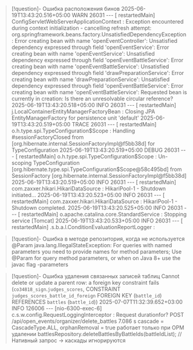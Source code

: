 >[!question]- Ошибка расположения бинов
>2025-06-19T13:43:20.516+05:00  WARN 26031 --- [  restartedMain] ConfigServletWebServerApplicationContext : Exception encountered during context initialization - cancelling refresh attempt: org.springframework.beans.factory.UnsatisfiedDependencyException: Error creating bean with name 'openEventController': Unsatisfied dependency expressed through field 'openEventService': Error creating bean with name 'openEventService': Unsatisfied dependency expressed through field 'openEventBattleService': Error creating bean with name 'openEventBattleService': Unsatisfied dependency expressed through field 'drawPreparationService': Error creating bean with name 'drawPreparationService': Unsatisfied dependency expressed through field 'openEventBattleService': Error creating bean with name 'openEventBattleService': Requested bean is currently in creation: Is there an unresolvable circular reference?
2025-06-19T13:43:20.518+05:00  INFO 26031 --- [  restartedMain] j.LocalContainerEntityManagerFactoryBean : Closing JPA EntityManagerFactory for persistence unit 'default'
2025-06-19T13:43:20.519+05:00 TRACE 26031 --- [  restartedMain] o.h.type.spi.TypeConfiguration$Scope     : Handling #sessionFactoryClosed from [org.hibernate.internal.SessionFactoryImpl@f5bb38d] for TypeConfiguration
2025-06-19T13:43:20.519+05:00 DEBUG 26031 --- [  restartedMain] o.h.type.spi.TypeConfiguration$Scope     : Un-scoping TypeConfiguration [org.hibernate.type.spi.TypeConfiguration$Scope@58c495bd] from SessionFactory [org.hibernate.internal.SessionFactoryImpl@f5bb38d]
2025-06-19T13:43:20.519+05:00  INFO 26031 --- [  restartedMain] com.zaxxer.hikari.HikariDataSource       : HikariPool-1 - Shutdown initiated...
2025-06-19T13:43:20.523+05:00  INFO 26031 --- [  restartedMain] com.zaxxer.hikari.HikariDataSource       : HikariPool-1 - Shutdown completed.
2025-06-19T13:43:20.525+05:00  INFO 26031 --- [  restartedMain] o.apache.catalina.core.StandardService   : Stopping service [Tomcat]
2025-06-19T13:43:20.533+05:00  INFO 26031 --- [  restartedMain] .s.b.a.l.ConditionEvaluationReportLogger : 

>[!question]- Ошибка в методе репозитория, когда не используется @Param
>java.lang.IllegalStateException: For queries with named parameters you need to provide names for method parameters; Use @Param for query method parameters, or when on Java 8+ use the javac flag -parameters

>[!question]- Ошибка удаления связанных записей таблиц
>Cannot delete or update a parent row: a foreign key constraint fails (`co34818_sign`.`judges_scores`, CONSTRAINT
>`judges_scores_battle_id_foreign` FOREIGN KEY (`battle_id`) REFERENCES `battles` (`battle_id`))
>2025-07-07T11:32:39.652+03:00  INFO 126006 --- [nio-6300-exec-6] c.s.w.config.RequestLoggingInterceptor   : Request durationfor? 
>POST /api/open_events/organizer/delete_battles 7.086 s
> cascade = CascadeType.ALL, orphanRemoval = true работает только при ОРМ удалении
> battlesRepository.deleteBattlesByBattleIds(battleIdList); // Нативный запрос → каскады игнорируются 








